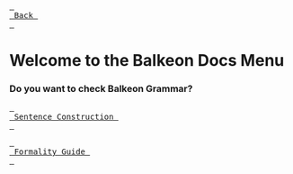 [<kbd> <br> Back <br> </kbd>][Back]

[Back]: https://metroman.me/en/balkeon

# Welcome to the Balkeon Docs Menu
### Do you want to check Balkeon Grammar?

[<kbd> <br> Sentence Construction <br> </kbd>][SnCs]

[SnCs]: https://metroman.me/en/balkeon/docs/sentences

[<kbd> <br> Formality Guide <br> </kbd>][FmGi]

[FmGi]: https://metroman.me/en/balkeon/docs/formalityregister
